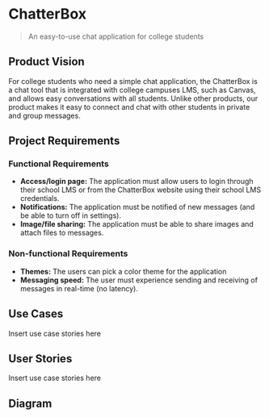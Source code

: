 # ChatterBox
> An easy-to-use chat application for college students

## Product Vision
For college students who need a simple chat application, the ChatterBox is a chat tool that is integrated with college campuses LMS, such as
Canvas, and allows easy conversations with all students. Unlike other products, our product makes it easy to connect and chat with other
students in private and group messages.

## Project Requirements

### Functional Requirements
* **Access/login page:** The application must allow users to login through their school LMS or from the ChatterBox website using their school LMS credentials.
* **Notifications:** The application must be notified of new messages (and be able to turn off in settings).
* **Image/file sharing:** The application must be able to share images and attach files to messages.

### Non-functional Requirements
* **Themes:** The users can pick a color theme for the application
* **Messaging speed:** The user must experience sending and receiving of messages in real-time (no latency).

## Use Cases
Insert use case stories here

## User Stories
Insert use case stories here

## Diagram



